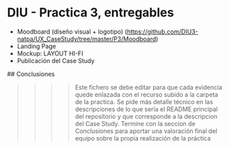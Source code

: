 # DIU - Practica 3, entregables

- Moodboard (diseño visual + logotipo) (https://github.com/DIU3-natpa/UX_CaseStudy/tree/master/P3/Moodboard) 
- Landing Page
- Mockup: LAYOUT HI-FI
- Publicación del Case Study

## Conclusiones

>>>> Este fichero se debe editar para que cada evidencia quede enlazada con el recurso subido a la carpeta de la practica. Se pide más detalle técnico en las descripciones de lo que sería el README principal del repositorio y que corresponde a la descripcion del Case Study.
>>>> Termine con la seccion de Conclusiones para aportar una valoración final del equipo sobre la propia realización de la práctica
